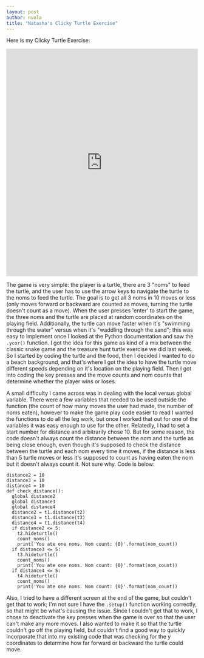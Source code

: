 ```yaml
---
layout: post
author: nvola
title: "Natasha's Clicky Turtle Exercise"
---
```


Here is my Clicky Turtle Exercise:


<iframe src="https://trinket.io/embed/python/3fce5e4d21?start=result" width="100%" height="600" frameborder="0" marginwidth="0" marginheight="0" allowfullscreen></iframe>


The game is very simple: the player is a turtle, there are 3 "noms" to feed the turtle, and the user has to use the arrow keys to navigate the turtle to the noms to feed the turtle. The goal is to get all 3 noms in 10 moves or less (only moves forward or backward are counted as moves, turning the turtle doesn't count as a move). When the user presses 'enter' to start the game, the three noms and the turtle are placed at random coordinates on the playing field. Additionally, the turtle can move faster when it's "swimming through the water" versus when it's "waddling through the sand"; this was easy to implement once I looked at the Python documentation and saw the ```.ycor()``` function. I got the idea for this game as kind of a mix between the classic snake game and the treasure hunt turtle exercise we did last week. So I started by coding the turtle and the food, then I decided I wanted to do a beach background, and that's where I got the idea to have the turtle move different speeds depending on it's location on the playing field. Then I got into coding the key presses and the move counts and nom counts that determine whether the player wins or loses.


A small difficulty I came across was in dealing with the local versus global variable. There were a few variables that needed to be used outside the function (the count of how many moves the user had made, the number of noms eaten), however to make the game play code easier to read I wanted the functions to do all the leg work, but once I worked that out for one of the variables it was easy enough to use for the other. Relatedly, I had to set a start number for distance and arbitrarily chose 10. But for some reason, the code doesn't always count the distance between the nom and the turtle as being close enough, even though it's supposed to check the distance between the turtle and each nom every time it moves, if the distance is less than 5 turtle moves or less it's supposed to count as having eaten the nom but it doesn't always count it. Not sure why. Code is below:

```
distance2 = 10
distance3 = 10
distance4 = 10
def check_distance():
  global distance2
  global distance3
  global distance4
  distance2 = t1.distance(t2)
  distance3 = t1.distance(t3)
  distance4 = t1.distance(t4)
  if distance2 <= 5:
    t2.hideturtle()
    count_noms()
    print('You ate one noms. Nom count: {0}'.format(nom_count))
  if distance3 <= 5:
    t3.hideturtle()
    count_noms()
    print('You ate one noms. Nom count: {0}'.format(nom_count))
  if distance4 <= 5:
    t4.hideturtle()
    count_noms()
    print('You ate one noms. Nom count: {0}'.format(nom_count))
```

Also, I tried to have a different screen at the end of the game, but couldn't get that to work; I'm not sure I have the ```.setup()``` function working correctly, so that might be what's causing the issue. Since I couldn't get that to work, I chose to deactivate the key presses when the game is over so  that the user can't make any more moves. I also wanted to make it so that the turtle couldn't go off the playing field, but couldn't find a good way to quickly incorporate that into my existing code that was checking for the y coordinates to determine how far forward or backward the turtle could move. 

